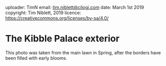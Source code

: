 uploader: TimN
email: tim.niblett@cilogi.com
date: March 1st 2019
copyright: Tim Niblett, 2019
licence: https://creativecommons.org/licenses/by-sa/4.0/

# The Kibble Palace exterior

This photo was taken from the main lawn in Spring, after the borders have been filled with
early blooms.